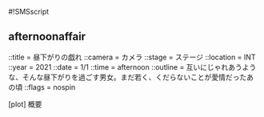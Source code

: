 #!SMSscript

## afternoonaffair

::title = 昼下がりの戯れ
::camera = カメラ
::stage = ステージ
::location = INT
::year = 2021
::date = 1/1
::time = afternoon
::outline = 互いにじゃれあうような、そんな昼下がりを過ごす男女。まだ若く、くだらないことが愛情だったあの頃
::flags = nospin

[plot]
概要


